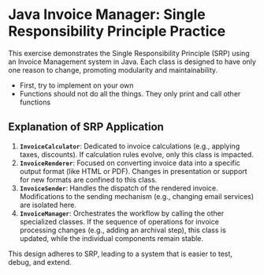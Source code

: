 # Java Invoice Manager: Single Responsibility Principle Practice

This exercise demonstrates the Single Responsibility Principle (SRP) using an Invoice Management system in Java.
Each class is designed to have only one reason to change, promoting modularity and maintainability.

- First, try to implement on your own
- Functions should not do all the things. They only print and call other functions

## Explanation of SRP Application

1.  **`InvoiceCalculator`**: Dedicated to invoice calculations (e.g., applying taxes, discounts). If calculation rules evolve, only this class is impacted.
2.  **`InvoiceRenderer`**: Focused on converting invoice data into a specific output format (like HTML or PDF). Changes in presentation or support for new formats are confined to this class.
3.  **`InvoiceSender`**: Handles the dispatch of the rendered invoice. Modifications to the sending mechanism (e.g., changing email services) are isolated here.
4.  **`InvoiceManager`**: Orchestrates the workflow by calling the other specialized classes. If the sequence of operations for invoice processing changes (e.g., adding an archival step), this class is updated, while the individual components remain stable.

This design adheres to SRP, leading to a system that is easier to test, debug, and extend.
